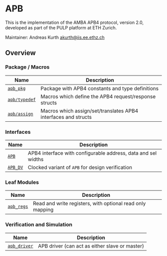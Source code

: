 # APB

This is the implementation of the AMBA APB4 protocol, version 2.0, developed as part of the PULP
platform at ETH Zurich.

Maintainer: Andreas Kurth <akurth@iis.ee.ethz.ch>

## Overview

### Package / Macros

|           Name                           |                     Description                                   |
|------------------------------------------|-------------------------------------------------------------------|
| [`apb_pkg`](src/apb_pkg.sv)              | Package with APB4 constants and type definitions                  |
| [`apb/typedef`](include/apb/typedef.svh) | Macros which define the APB4 request/response structs             |
| [`apb/assign`](include/apb/typedef.svh)  | Macros which assign/set/translates APB4 interfaces and structs    |

### Interfaces

|           Name                           |                     Description                                   |
|------------------------------------------|-------------------------------------------------------------------|
| [`APB`](src/apb_intf.sv)                 | APB4 interface with configurable address, data and sel widths     |
| [`APB_DV`](src/apb_intf.sv)              | Clocked variant of `APB` for design verification                  |

### Leaf Modules

|           Name                           |                     Description                                   |
|------------------------------------------|-------------------------------------------------------------------|
| [`apb_regs`](src/apb_regs.sv)            | Read and write registers, with optional read only mapping         |

### Verification and Simulation

|           Name                           |                     Description                                   |
|------------------------------------------|-------------------------------------------------------------------|
| [`apb_driver`](src/apb_test.sv)          | APB driver (can act as either slave or master)                    |
